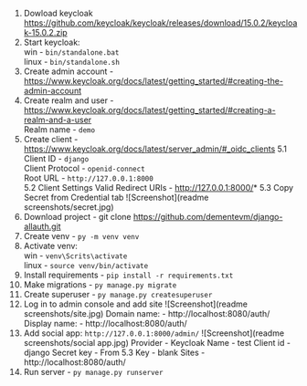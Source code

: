 1. Dowload keycloak https://github.com/keycloak/keycloak/releases/download/15.0.2/keycloak-15.0.2.zip
2. Start keycloak:\
win - `bin/standalone.bat`\
linux - `bin/standalone.sh`
3. Create admin account - https://www.keycloak.org/docs/latest/getting_started/#creating-the-admin-account
4. Create realm and user - https://www.keycloak.org/docs/latest/getting_started/#creating-a-realm-and-a-user <br/>
Realm name - `demo`
5. Create client - https://www.keycloak.org/docs/latest/server_admin/#_oidc_clients
5.1 <br/>
Client ID - `django` <br/>
Client Protocol - `openid-connect` <br/>
Root URL - `http://127.0.0.1:8000` <br/>
5.2 Client Settings Valid Redirect URIs - http://127.0.0.1:8000/*
5.3 Copy Secret from Credential tab
![Screenshot](readme screenshots/secret.jpg)
6. Download project - git clone https://github.com/dementevm/django-allauth.git
7. Create venv - `py -m venv venv`
8. Activate venv:\
win - `venv\Scrits\activate`\
linux - `source venv/bin/activate`
9. Install requirements - `pip install -r requirements.txt`
10. Make migrations - `py manage.py migrate`
11. Create superuser - `py manage.py createsuperuser`
12. Log in to admin console and add site
![Screenshot](readme screenshots/site.jpg)
Domain name: - http://localhost:8080/auth/ <br/>
Display name: - http://localhost:8080/auth/
13. Add social app: `http://127.0.0.1:8000/admin/`
![Screenshot](readme screenshots/social app.jpg)
Provider - Keycloak
Name - test
Client id - django
Secret key - From 5.3
Key - blank
Sites - http://localhost:8080/auth/
14. Run server - `py manage.py runserver`
